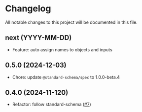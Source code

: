 # Changelog

All notable changes to this project will be documented in this file.

## next (YYYY-MM-DD)

* Feature: auto assign names to objects and inputs

## 0.5.0 (2024-12-03)

* Chore: update `@standard-schema/spec` to 1.0.0-beta.4

## 0.4.0 (2024-11-120)

* Refactor: follow standard-schema ([#7](https://github.com/modevol-com/gqloom/pull/7))
